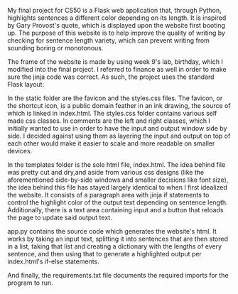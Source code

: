 My final project for CS50 is a Flask web application that, through Python, highlights sentences a different color depending on its length.
It is inspired by Gary Provost's quote, which is displayed upon the website first booting up.
The purpose of this website is to help improve the quality of writing by checking for sentence length variety,
which can prevent writing from sounding boring or monotonous.

The frame of the website is made by using week 9's lab, birthday, which I modified into the final project.
I referred to finance as well in order to make sure the jinja code was correct.
As such, the project uses the standard Flask layout:

In the static folder are the favicon and the styles.css files.
The favicon, or the shortcut icon, is a public domain feather in an ink drawing, the source of which is linked in index.html.
The styles.css folder contains various self made css classes.
In comments are the left and right classes, which I initially wanted to use in order to have the input and output window side by side.
I decided against using them as layering the input and output on top of each other would make it easier to scale and more readable on smaller devices.

In the templates folder is the sole html file, index.html.
The idea behind file was pretty cut and dry,and aside from various css designs (like the aforementioned side-by-side windows and smaller decisions like font size),
the idea behind this file has stayed largely identical to when I first idealized the website. 
It consists of a paragraph area with jinja if statements to control the highlight color of the output text depending on sentence length. 
Additionally, there is a text area containing input and a button that reloads the page to update said output text.

app.py contains the source code which generates the website's html.
It works by taking an input text, splitting it into sentences that are then stored in a list,
taking that list and creating a dictionary with the lengths of every sentence,
and then using that to generate a highlighted output per index.html's if-else statements.

And finally, the requirements.txt file documents the required imports for the program to run. 
